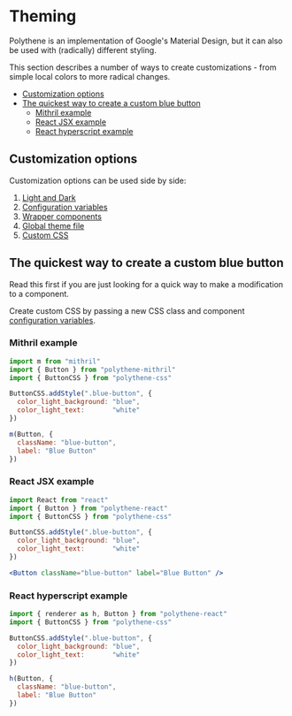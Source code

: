# Theming

Polythene is an implementation of Google's Material Design, but it can also be used with (radically) different styling.

This section describes a number of ways to create customizations - from simple local colors to more radical changes.

<!-- MarkdownTOC autolink="true" autoanchor="true" bracket="round" levels="1,2,3" -->

- [Customization options](#customization-options)
- [The quickest way to create a custom blue button](#the-quickest-way-to-create-a-custom-blue-button)
  - [Mithril example](#mithril-example)
  - [React JSX example](#react-jsx-example)
  - [React hyperscript example](#react-hyperscript-example)

<!-- /MarkdownTOC -->


<a id="customization-options"></a>
## Customization options

Customization options can be used side by side:

1. [Light and Dark](theming/light-and-dark.md)
1. [Configuration variables](theming/configuration-variables.md)
1. [Wrapper components](theming/wrapper-components.md)
1. [Global theme file](theming/global-theme-file.md)
1. [Custom CSS](theming/custom-css.md)



<a id="the-quickest-way-to-create-a-custom-blue-button"></a>
## The quickest way to create a custom blue button

Read this first if you are just looking for a quick way to make a modification to a component.

Create custom CSS by passing a new CSS class and component [configuration variables](theming/configuration-variables.md).


<a id="mithril-example"></a>
### Mithril example

~~~javascript
import m from "mithril"
import { Button } from "polythene-mithril"
import { ButtonCSS } from "polythene-css"

ButtonCSS.addStyle(".blue-button", {
  color_light_background: "blue",
  color_light_text:       "white"
})

m(Button, {
  className: "blue-button",
  label: "Blue Button"
})
~~~ 


<a id="react-jsx-example"></a>
### React JSX example

~~~jsx
import React from "react"
import { Button } from "polythene-react"
import { ButtonCSS } from "polythene-css"

ButtonCSS.addStyle(".blue-button", {
  color_light_background: "blue",
  color_light_text:       "white"
})

<Button className="blue-button" label="Blue Button" />
~~~ 


<a id="react-hyperscript-example"></a>
### React hyperscript example

~~~javascript
import { renderer as h, Button } from "polythene-react"
import { ButtonCSS } from "polythene-css"

ButtonCSS.addStyle(".blue-button", {
  color_light_background: "blue",
  color_light_text:       "white"
})

h(Button, {
  className: "blue-button",
  label: "Blue Button"
})
~~~ 
